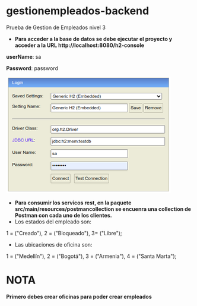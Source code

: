 # gestionempleados-backend

Prueba de  Gestion de Empleados nivel 3

* **Para acceder a la base de datos se debe ejecutar el proyecto y acceder a la URL http://localhost:8080/h2-console**

**userName**: sa

**Password**: password

![img.png](img.png)

* **Para consumir los servicos rest, en la paquete  src/main/resources/postmancollection se encuenra una collection de Postman con cada uno de los clientes.**
* Los estados del empleado son:

1 = ("Creado"),
2 = ("Bloqueado"),
3= ("Libre");

* Las ubicaciones de oficina son:

1 = ("Medellín"),
2 = ("Bogotá"),
3 = ("Armenia"),
4 = ("Santa Marta");


# NOTA

**Primero debes crear oficinas para poder crear empleados**
